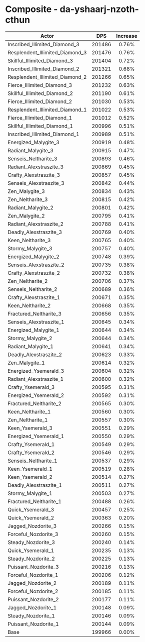# Composite - da-yshaarj-nzoth-cthun
| Actor | DPS | Increase |
|---|:---:|:---:|
|Inscribed_Illimited_Diamond_3|201486|0.76%|
|Resplendent_Illimited_Diamond_3|201476|0.76%|
|Skillful_Illimited_Diamond_3|201404|0.72%|
|Inscribed_Illimited_Diamond_2|201321|0.68%|
|Resplendent_Illimited_Diamond_2|201266|0.65%|
|Fierce_Illimited_Diamond_3|201232|0.63%|
|Skillful_Illimited_Diamond_2|201190|0.61%|
|Fierce_Illimited_Diamond_2|201030|0.53%|
|Resplendent_Illimited_Diamond_1|201022|0.53%|
|Fierce_Illimited_Diamond_1|201012|0.52%|
|Skillful_Illimited_Diamond_1|200996|0.51%|
|Inscribed_Illimited_Diamond_1|200989|0.51%|
|Energized_Malygite_3|200919|0.48%|
|Radiant_Malygite_3|200915|0.47%|
|Senseis_Neltharite_3|200893|0.46%|
|Radiant_Alexstraszite_3|200869|0.45%|
|Crafty_Alexstraszite_3|200857|0.45%|
|Senseis_Alexstraszite_3|200842|0.44%|
|Zen_Malygite_3|200834|0.43%|
|Zen_Neltharite_3|200815|0.42%|
|Radiant_Malygite_2|200801|0.42%|
|Zen_Malygite_2|200795|0.41%|
|Radiant_Alexstraszite_2|200788|0.41%|
|Deadly_Alexstraszite_3|200769|0.40%|
|Keen_Neltharite_3|200765|0.40%|
|Stormy_Malygite_3|200757|0.40%|
|Energized_Malygite_2|200748|0.39%|
|Senseis_Alexstraszite_2|200735|0.38%|
|Crafty_Alexstraszite_2|200732|0.38%|
|Zen_Neltharite_2|200706|0.37%|
|Senseis_Neltharite_2|200689|0.36%|
|Crafty_Alexstraszite_1|200671|0.35%|
|Keen_Neltharite_2|200668|0.35%|
|Fractured_Neltharite_3|200656|0.35%|
|Senseis_Alexstraszite_1|200645|0.34%|
|Energized_Malygite_1|200644|0.34%|
|Stormy_Malygite_2|200644|0.34%|
|Radiant_Malygite_1|200641|0.34%|
|Deadly_Alexstraszite_2|200623|0.33%|
|Zen_Malygite_1|200614|0.32%|
|Energized_Ysemerald_3|200604|0.32%|
|Radiant_Alexstraszite_1|200600|0.32%|
|Crafty_Ysemerald_3|200595|0.31%|
|Energized_Ysemerald_2|200592|0.31%|
|Fractured_Neltharite_2|200565|0.30%|
|Keen_Neltharite_1|200560|0.30%|
|Zen_Neltharite_1|200557|0.30%|
|Keen_Ysemerald_3|200551|0.29%|
|Energized_Ysemerald_1|200550|0.29%|
|Crafty_Ysemerald_1|200549|0.29%|
|Crafty_Ysemerald_2|200546|0.29%|
|Senseis_Neltharite_1|200537|0.29%|
|Keen_Ysemerald_1|200519|0.28%|
|Keen_Ysemerald_2|200514|0.27%|
|Deadly_Alexstraszite_1|200511|0.27%|
|Stormy_Malygite_1|200503|0.27%|
|Fractured_Neltharite_1|200488|0.26%|
|Quick_Ysemerald_3|200457|0.25%|
|Quick_Ysemerald_2|200363|0.20%|
|Jagged_Nozdorite_3|200266|0.15%|
|Forceful_Nozdorite_3|200260|0.15%|
|Steady_Nozdorite_3|200240|0.14%|
|Quick_Ysemerald_1|200235|0.13%|
|Steady_Nozdorite_2|200225|0.13%|
|Puissant_Nozdorite_3|200216|0.13%|
|Forceful_Nozdorite_1|200206|0.12%|
|Jagged_Nozdorite_2|200189|0.11%|
|Forceful_Nozdorite_2|200185|0.11%|
|Puissant_Nozdorite_2|200177|0.11%|
|Jagged_Nozdorite_1|200148|0.09%|
|Steady_Nozdorite_1|200146|0.09%|
|Puissant_Nozdorite_1|200144|0.09%|
|Base|199966|0.00%|
